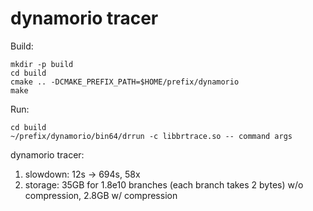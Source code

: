 # dynamorio tracer

Build:

```shell
mkdir -p build
cd build
cmake .. -DCMAKE_PREFIX_PATH=$HOME/prefix/dynamorio
make
```

Run:

```shell
cd build
~/prefix/dynamorio/bin64/drrun -c libbrtrace.so -- command args
```

dynamorio tracer:

1. slowdown: 12s -> 694s, 58x
2. storage: 35GB for 1.8e10 branches (each branch takes 2 bytes) w/o compression, 2.8GB w/ compression
